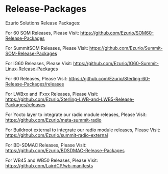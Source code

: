 # Release-Packages
Ezurio Solutions Release Packages:

For 60 SOM Releases, Please Visit:
<https://github.com/Ezurio/SOM60-Release-Packages>

For SummitSOM Releases, Please Visit:
<https://github.com/Ezurio/Summit-SOM-Release-Packages>

For IG60 Releases, Please Visit:
<https://github.com/Ezurio/IG60-Summit-Linux-Release-Packages>

For 60 Releases, Please Visit:
<https://github.com/Ezurio/Sterling-60-Release-Packages/releases>

For LWBxx and IFxxx Releases, Please Visit:
<https://github.com/Ezurio/Sterling-LWB-and-LWB5-Release-Packages/releases>

For Yocto layer to integrate our radio module releases, Please Visit:
<https://github.com/Ezurio/meta-summit-radio>

For Buildroot external to integrate our radio module releases, Please Visit:
<https://github.com/Ezurio/summit-radio-external>

For BD-SDMAC Releases, Please Visit:
<https://github.com/Ezurio/BDSDMAC-Release-Packages>

For WB45 and WB50 Releases, Please Visit:
<https://github.com/LairdCP/wb-manifests>
